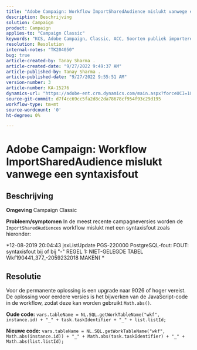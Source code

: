 ```yaml
---
title: "Adobe Campaign: Workflow ImportSharedAudience mislukt vanwege een syntaxisfout"
description: Beschrijving
solution: Campaign
product: Campaign
applies-to: "Campaign Classic"
keywords: "KCS, Adobe Campaign, Classic, ACC, Soorten publiek importeren, syntaxisfout"
resolution: Resolution
internal-notes: "TK204050"
bug: true
article-created-by: Tanay Sharma .
article-created-date: "9/27/2022 9:49:37 AM"
article-published-by: Tanay Sharma .
article-published-date: "9/27/2022 9:55:51 AM"
version-number: 3
article-number: KA-15276
dynamics-url: "https://adobe-ent.crm.dynamics.com/main.aspx?forceUCI=1&pagetype=entityrecord&etn=knowledgearticle&id=81d536b2-493e-ed11-9db1-002248086735"
source-git-commit: d7f4cc69cc5fa2d8c2da78678cf954f93c29d195
workflow-type: tm+mt
source-wordcount: '0'
ht-degree: 0%

---
```


# Adobe Campaign: Workflow ImportSharedAudience mislukt vanwege een syntaxisfout

## Beschrijving

<b>Omgeving</b>
Campaign Classic


<b>Probleem/symptomen</b>
In de meest recente campagneversies worden de `ImportSharedAudiences` workflow mislukt met een syntaxisfout zoals hieronder:

*12-08-2019 20:04:43 jsxListUpdate PGS-220000 PostgreSQL-fout: FOUT: syntaxisfout bij of bij &quot;-&quot; REGEL 1: NIET-GELEGDE TABEL Wkf190441_377_-2059232018 MAKEN( *


## Resolutie


Voor de permanente oplossing is een upgrade naar 9026 of hoger vereist. De oplossing voor eerdere versies is het bijwerken van de JavaScript-code in de workflow, zodat deze kan worden gebruikt `Math.abs()`.

<b>Oude code:</b>
`vars.tableName = NL.SQL.getWorkTableName("wkf", instance.id) + "_" + task.taskIdentifier + "_" + list.listId;`

<b>Nieuwe code:</b>
`vars.tableName = NL.SQL.getWorkTableName("wkf", Math.abs(instance.id)) + "_" + Math.abs(task.taskIdentifier) + "_" + Math.abs(list.listId);`


